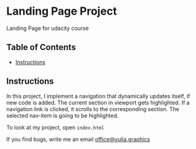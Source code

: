 # Landing Page Project
Landing Page for udacity course

## Table of Contents

* [Instructions](#instructions)

## Instructions

In this project, I implement a navigation that dynamically updates itself, if new code is added. The current section in viewport gets highlighted. If a navigation link is clicked, it scrolls to the corresponding section. The selected nav-item is going to be highlighted.

To look at my project, open `index.html`

If you find bugs, write me an email office@yulia.graphics